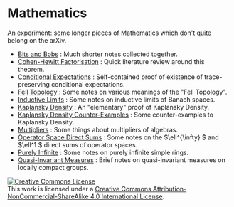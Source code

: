 # Mathematics

An experiment: some longer pieces of Mathematics which don't quite belong on the arXiv.

- [Bits and Bobs](https://github.com/MatthewDaws/Mathematics/tree/master/Bits-n-Bobs) : Much shorter notes collected together.
- [Cohen-Hewitt Factorisation](https://github.com/MatthewDaws/Mathematics/tree/master/Cohen-Hewitt) : Quick literature review around this theorem.
- [Conditional Expectations](https://github.com/MatthewDaws/Mathematics/tree/master/Conditional-Expectations) : Self-contained proof of existence of trace-preserving conditional expectations.
- [Fell Topology](https://github.com/MatthewDaws/Mathematics/tree/master/Fell-Topology) : Some notes on various meanings of the "Fell Topology".
- [Inductive Limits](https://github.com/MatthewDaws/Mathematics/tree/master/Inductive-Limits) : Some notes on inductive limits of Banach spaces.
- [Kaplansky Density](https://github.com/MatthewDaws/Mathematics/tree/master/Kaplansky) : An "elementary" proof of Kaplansky Density.
- [Kaplansky Density Counter-Examples](https://github.com/MatthewDaws/Mathematics/tree/master/Kaplansky2) : Some counter-examples to Kaplansky Density.
- [Multipliers](https://github.com/MatthewDaws/Mathematics/tree/master/Multipliers) : Some things about multipliers of algebras.
- [Operator Space Direct Sums](https://github.com/MatthewDaws/Mathematics/tree/master/OS-Direct-Sums) : Some notes on the  $\ell^{\infty} $ and  $\ell^1 $ direct sums of operator spaces.
- [Purely Infinite](https://github.com/MatthewDaws/Mathematics/tree/master/Purely-Infinite) : Some notes on purely infinite simple rings.
- [Quasi-Invariant Measures](https://github.com/MatthewDaws/Mathematics/tree/master/Quasi-Inv-Measures) : Brief notes on quasi-invariant measures on locally compact groups.

<a rel="license" href="http://creativecommons.org/licenses/by-nc-sa/4.0/"><img alt="Creative Commons License" style="border-width:0" src="https://i.creativecommons.org/l/by-nc-sa/4.0/88x31.png" /></a><br />This work is licensed under a <a rel="license" href="http://creativecommons.org/licenses/by-nc-sa/4.0/">Creative Commons Attribution-NonCommercial-ShareAlike 4.0 International License</a>.